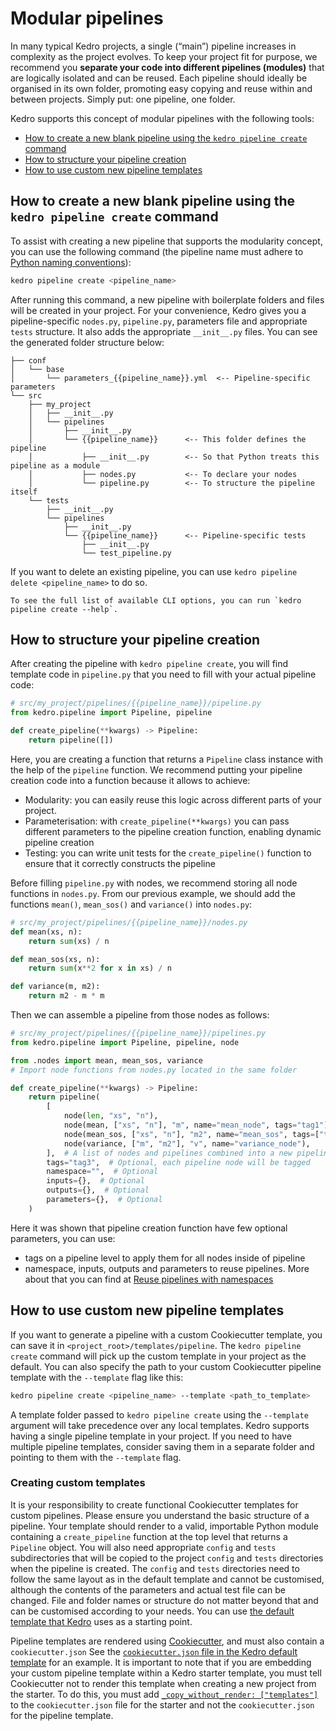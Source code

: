 # Modular pipelines

In many typical Kedro projects, a single (“main”) pipeline increases in complexity as the project evolves. To keep your project fit for purpose, we recommend you **separate your code into different pipelines (modules)** that are logically isolated and can be reused. Each pipeline should ideally be organised in its own folder, promoting easy copying and reuse within and between projects. Simply put: one pipeline, one folder.

Kedro supports this concept of modular pipelines with the following tools:
- [How to create a new blank pipeline using the `kedro pipeline create` command](#how-to-create-a-new-blank-pipeline-using-the-kedro-pipeline-create-command)
- [How to structure your pipeline creation](#how-to-structure-your-pipeline-creation)
- [How to use custom new pipeline templates](#how-to-use-custom-new-pipeline-templates)


## How to create a new blank pipeline using the `kedro pipeline create` command

To assist with creating a new pipeline that supports the modularity concept, you can use the following command (the pipeline name must adhere to [Python naming conventions](https://realpython.com/python-pep8/#naming-conventions)):

```bash
kedro pipeline create <pipeline_name>
```

After running this command, a new pipeline with boilerplate folders and files will be created in your project. For your convenience, Kedro gives you a pipeline-specific `nodes.py`, `pipeline.py`, parameters file and appropriate `tests` structure. It also adds the appropriate `__init__.py` files. You can see the generated folder structure below:


```text
├── conf
│   └── base
│       └── parameters_{{pipeline_name}}.yml  <-- Pipeline-specific parameters
└── src
    ├── my_project
    │   ├── __init__.py
    │   └── pipelines
    │       ├── __init__.py
    │       └── {{pipeline_name}}      <-- This folder defines the pipeline
    │           ├── __init__.py        <-- So that Python treats this pipeline as a module
    │           ├── nodes.py           <-- To declare your nodes
    │           └── pipeline.py        <-- To structure the pipeline itself
    └── tests
        ├── __init__.py
        └── pipelines
            ├── __init__.py
            └── {{pipeline_name}}      <-- Pipeline-specific tests
                ├── __init__.py
                └── test_pipeline.py

```

If you want to delete an existing pipeline, you can use `kedro pipeline delete <pipeline_name>` to do so.
```{note}
To see the full list of available CLI options, you can run `kedro pipeline create --help`.
```

## How to structure your pipeline creation

After creating the pipeline with `kedro pipeline create`, you will find template code in `pipeline.py` that you need to fill with your actual pipeline code:

```python
# src/my_project/pipelines/{{pipeline_name}}/pipeline.py
from kedro.pipeline import Pipeline, pipeline

def create_pipeline(**kwargs) -> Pipeline:
    return pipeline([])
```
Here, you are creating a function that returns a `Pipeline` class instance with the help of the `pipeline` function. We recommend putting your pipeline creation code into a function because it allows to achieve:
- Modularity: you can easily reuse this logic across different parts of your project.
- Parameterisation: with `create_pipeline(**kwargs)` you can pass different parameters to the pipeline creation function, enabling dynamic pipeline creation
- Testing: you can write unit tests for the `create_pipeline()` function to ensure that it correctly constructs the pipeline

Before filling `pipeline.py` with nodes, we recommend storing all node functions in `nodes.py`. From our previous example, we should add the functions `mean()`, `mean_sos()` and `variance()` into `nodes.py`:

```python
# src/my_project/pipelines/{{pipeline_name}}/nodes.py
def mean(xs, n):
    return sum(xs) / n

def mean_sos(xs, n):
    return sum(x**2 for x in xs) / n

def variance(m, m2):
    return m2 - m * m
```

Then we can assemble a pipeline from those nodes as follows:

```python
# src/my_project/pipelines/{{pipeline_name}}/pipelines.py
from kedro.pipeline import Pipeline, pipeline, node

from .nodes import mean, mean_sos, variance
# Import node functions from nodes.py located in the same folder

def create_pipeline(**kwargs) -> Pipeline:
    return pipeline(
        [
            node(len, "xs", "n"),
            node(mean, ["xs", "n"], "m", name="mean_node", tags="tag1"),
            node(mean_sos, ["xs", "n"], "m2", name="mean_sos", tags=["tag1", "tag2"]),
            node(variance, ["m", "m2"], "v", name="variance_node"),
        ],  # A list of nodes and pipelines combined into a new pipeline
        tags="tag3",  # Optional, each pipeline node will be tagged
        namespace="",  # Optional
        inputs={},  # Optional
        outputs={},  # Optional
        parameters={},  # Optional
    )
```
Here it was shown that pipeline creation function have few optional parameters, you can use:
- tags on a pipeline level to apply them for all nodes inside of pipeline
- namespace, inputs, outputs and parameters to reuse pipelines. More about that you can find at [Reuse pipelines with namespaces](namespaces.md)


## How to use custom new pipeline templates

If you want to generate a pipeline with a custom Cookiecutter template, you can save it in `<project_root>/templates/pipeline`.
The `kedro pipeline create` command will pick up the custom template in your project as the default. You can also specify the path to your custom
Cookiecutter pipeline template with the `--template` flag like this:
```bash
kedro pipeline create <pipeline_name> --template <path_to_template>
```
A template folder passed to `kedro pipeline create` using the `--template` argument will take precedence over any local templates.
Kedro supports having a single pipeline template in your project. If you need to have multiple pipeline templates, consider saving them in a
separate folder and pointing to them with the `--template` flag.

### Creating custom templates

It is your responsibility to create functional Cookiecutter templates for custom pipelines. Please ensure you understand the basic structure of a pipeline. Your template should render to a valid, importable Python module containing a
`create_pipeline` function at the top level that returns a `Pipeline` object. You will also need appropriate
`config` and `tests` subdirectories that will be copied to the project `config` and `tests` directories when the pipeline is created.
The `config` and `tests` directories need to follow the same layout as in the default template and cannot
be customised, although the contents of the parameters and actual test file can be changed. File and folder names or structure
do not matter beyond that and can be customised according to your needs. You can use [the
default template that Kedro](https://github.com/kedro-org/kedro/tree/main/kedro/templates/pipeline) uses as a starting point.

Pipeline templates are rendered using [Cookiecutter](https://cookiecutter.readthedocs.io/), and must also contain a `cookiecutter.json`
See the [`cookiecutter.json` file in the Kedro default template](https://github.com/kedro-org/kedro/tree/main/kedro/templates/pipeline/cookiecutter.json) for an example.
It is important to note that if you are embedding your custom pipeline template within a
Kedro starter template, you must tell Cookiecutter not to render this template when creating a new project from the starter. To do this,
you must add [`_copy_without_render: ["templates"]`](https://cookiecutter.readthedocs.io/en/stable/advanced/copy_without_render.html) to the `cookiecutter.json` file for the starter
and not the `cookiecutter.json` for the pipeline template.
